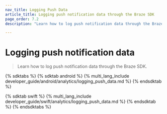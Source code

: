 ```yaml
---
nav_title: Logging Push Data
article_title: Logging push notification data through the Braze SDK
page_order: 7.2
description: "Learn how to log push notification data through the Braze SDK."

---
```


# Logging push notification data

> Learn how to log push notification data through the Braze SDK.

{% sdktabs %}
{% sdktab android %}
{% multi_lang_include developer_guide/android/analytics/logging_push_data.md %}
{% endsdktab %}

{% sdktab swift %}
{% multi_lang_include developer_guide/swift/analytics/logging_push_data.md %}
{% endsdktab %}
{% endsdktabs %}
